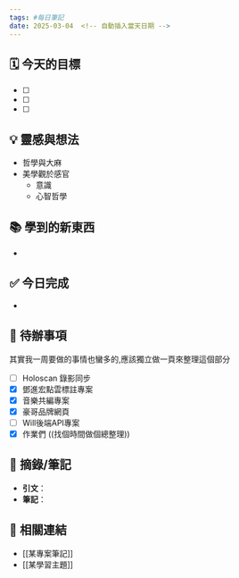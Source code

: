 ```yaml
---
tags: #每日筆記
date: 2025-03-04  <!-- 自動插入當天日期 -->
---
```


## 🗓 今天的目標
- [ ] 
- [ ] 
- [ ] 

## 💡 靈感與想法
- 哲學與大麻
- 美學觀於感官
	- 意識
	- 心智哲學

## 📚 學到的新東西
- 

## ✅ 今日完成
- 

## 🔄 待辦事項
其實我一周要做的事情也蠻多的,應該獨立做一頁來整理這個部分
- [ ] Holoscan 錄影同步
- [x] 鄧進宏點雲標註專案
- [x] 音樂共編專案
- [x] 豪哥品牌網頁
- [ ] Will後端API專案
- [x] 作業們 ((找個時間做個總整理))

## 📖 摘錄/筆記
- **引文**：  
- **筆記**：  

## 🔗 相關連結
- [[某專案筆記]]
- [[某學習主題]]
